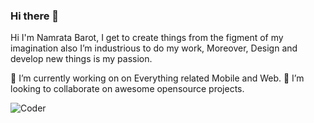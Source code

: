 ### Hi there 👋

Hi I'm Namrata Barot, I get to create things from the figment of my imagination also I’m industrious to do my work, Moreover, Design and develop new things is my passion.

🔭 I’m currently working on on Everything related Mobile and Web.
👯 I’m looking to collaborate on awesome opensource projects.

![Coder](https://media.giphy.com/media/q6RoNkLlFNjaw/giphy.gif)
<!--
**NDBNeer/NDBNeer** is a ✨ _special_ ✨ repository because its `README.md` (this file) appears on your GitHub profile.

Here are some ideas to get you started:

- 🔭 I’m currently working on ...
- 🌱 I’m currently learning ...
- 👯 I’m looking to collaborate on ...
- 🤔 I’m looking for help with ...
- 💬 Ask me about ...
- 📫 How to reach me: ...
- 😄 Pronouns: ...
- ⚡ Fun fact: ...
-->
